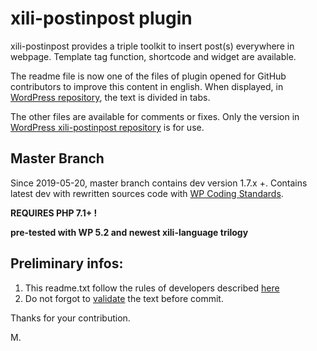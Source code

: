 # xili-postinpost plugin
xili-postinpost provides a triple toolkit to insert post(s) everywhere in webpage. Template tag function, shortcode and widget are available.

The readme file is now one of the files of plugin opened for GitHub contributors to improve this content in english.
When displayed, in [WordPress repository](https://wordpress.org/plugins/xili-postinpost/), the text is divided in tabs.

The other files are available for comments or fixes. Only the version in [WordPress xili-postinpost repository](https://wordpress.org/plugins/xxili-postinpost/) is for use.

## Master Branch
Since 2019-05-20, master branch contains dev version 1.7.x +. Contains latest dev with rewritten sources code with [WP Coding Standards](https://github.com/WordPress-Coding-Standards/WordPress-Coding-Standards).
 
**REQUIRES PHP 7.1+ !**

**pre-tested with WP 5.2 and newest xili-language trilogy**

## Preliminary infos:

1. This readme.txt follow the rules of developers described [here](https://wordpress.org/plugins/about/)
1. Do not forgot to [validate](https://wordpress.org/plugins/about/validator/) the text before commit.

Thanks for your contribution.

M.